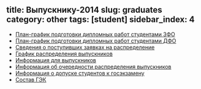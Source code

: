 title: Выпускнику-2014
slug: graduates
category: other
tags: [student]
sidebar_index: 4
---

-   [План-график подготовки дипломных работ студентами ЗФО](/files/plan_diplom.doc)
-   [План-график подготовки дипломных работ студентами ДФО](/files/plan_diplom_dfo.doc)
-   [Сведения о поступивших заявках на распределение](/files/raspred.doc)
-   [График распределения выпускников](/files/raspred_plan.doc)
    <br>
    <li><a href="#" class="btn-slide">Информация для выпускников</a></li>
	<div id="panel">
	<li><a href = "/files/raspred_order.doc">Информация об очередности распределения выпускников </a></li>
	<li><a href = "/files/gos.doc">Информация о допуске студентов к госэкзамену </a></li>
	<li><a href = "/files/sostav_gek.doc">Состав ГЭК</a></li>
	<div>


